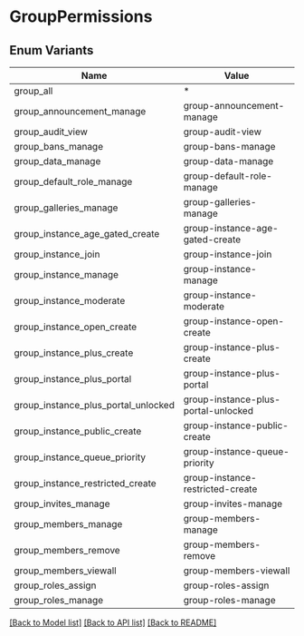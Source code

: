 # GroupPermissions

## Enum Variants

| Name | Value |
|---- | -----|
| group_all | * |
| group_announcement_manage | group-announcement-manage |
| group_audit_view | group-audit-view |
| group_bans_manage | group-bans-manage |
| group_data_manage | group-data-manage |
| group_default_role_manage | group-default-role-manage |
| group_galleries_manage | group-galleries-manage |
| group_instance_age_gated_create | group-instance-age-gated-create |
| group_instance_join | group-instance-join |
| group_instance_manage | group-instance-manage |
| group_instance_moderate | group-instance-moderate |
| group_instance_open_create | group-instance-open-create |
| group_instance_plus_create | group-instance-plus-create |
| group_instance_plus_portal | group-instance-plus-portal |
| group_instance_plus_portal_unlocked | group-instance-plus-portal-unlocked |
| group_instance_public_create | group-instance-public-create |
| group_instance_queue_priority | group-instance-queue-priority |
| group_instance_restricted_create | group-instance-restricted-create |
| group_invites_manage | group-invites-manage |
| group_members_manage | group-members-manage |
| group_members_remove | group-members-remove |
| group_members_viewall | group-members-viewall |
| group_roles_assign | group-roles-assign |
| group_roles_manage | group-roles-manage |


[[Back to Model list]](../README.md#documentation-for-models) [[Back to API list]](../README.md#documentation-for-api-endpoints) [[Back to README]](../README.md)


